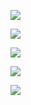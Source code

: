 ![](http://i1.piimg.com/582453/c4bcb6c387ab9843.jpg)    

![](http://i1.piimg.com/582453/171f17e571acadad.jpg)    

![](http://i1.piimg.com/582453/386c4e9e53782ba3.jpg)    

![](http://i1.piimg.com/582453/0937a71dd9f98b01.jpg)    

![](http://i1.piimg.com/582453/09bac49ca1974eb0.jpg)      
